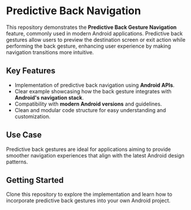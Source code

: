 # Predictive Back Navigation 

This repository demonstrates the **Predictive Back Gesture Navigation** feature, commonly used in modern Android applications. Predictive back gestures allow users to preview the destination screen or exit action while performing the back gesture, enhancing user experience by making navigation transitions more intuitive.  

## Key Features  
- Implementation of predictive back navigation using **Android APIs**.  
- Clear example showcasing how the back gesture integrates with **Android's navigation stack**.  
- Compatibility with **modern Android versions** and guidelines.  
- Clean and modular code structure for easy understanding and customization.  

## Use Case  
Predictive back gestures are ideal for applications aiming to provide smoother navigation experiences that align with the latest Android design patterns.  

## Getting Started  
Clone this repository to explore the implementation and learn how to incorporate predictive back gestures into your own Android project.
